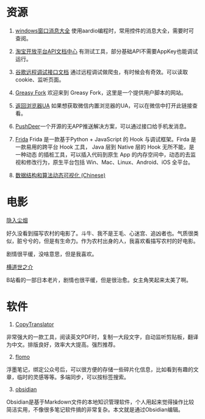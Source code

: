 # 资源

1. [windows窗口消息大全](https://bbs.aardio.com/forum.php?mod=viewthread&tid=7776&highlight=%CF%FB%CF%A2) 使用aardio编程时，常用控件的消息大全，需要时可查阅。

2. [淘宝开放平台API文档中心](https://open.taobao.com/api.htm?docId=285&docType=2) 有测试工具，部分基础API不需要AppKey也能调试运行。

3. [谷歌远程调试接口文档](https://chromedevtools.github.io/devtools-protocol/) 通过远程调试做爬虫，有时候会有奇效。可以读取cookie、监听页面。

4. [Greasy Fork](https://greasyfork.org/zh-CN) 欢迎来到 Greasy Fork，这里是一个提供用户脚本的网站。

5. [返回浏览器UA](http://service.spiritsoft.cn/ua.html) 如果想获取微信内置浏览器的UA，可以在微信中打开此链接查看。

6. [PushDeer](http://www.pushdeer.com/)一个开源的无APP推送解决方案，可以通过接口给手机发消息。

7. [Frida](https://frida.re/docs/home/) Frida 是一款基于Python + JavaScript 的 Hook 与调试框架。Firda 是一款易用的跨平台 Hook 工具， Java 层到 Native 层的 Hook 无所不能，是一种动态 的插桩工具，可以插入代码到原生 App 的内存空间中，动态的去监视和修改行为，原生平台包括 Win、Mac、Linux、Android、iOS 全平台。

8. [数据结构和算法动态可视化 (Chinese)](https://visualgo.net/zh) 


# 电影

[隐入尘烟](https://movie.douban.com/subject/35131346/?from=showing)

好久没看到描写农村的电影了。斗牛、我不是王毛、心迷宫、追凶者也。气质很类似，脏兮兮的，但是有生命力。作为农村出身的人，我喜欢看描写农村的好电影。

剧情很平缓，没啥意思，但是我喜欢。


[横道世之介](https://movie.douban.com/photos/photo/1826486066/)

B站看的一部日本老片，剧情也很平缓，但是很治愈。女主角笑起来太美了啊。


# 软件

1. [CopyTranslator](https://github.com/CopyTranslator/CopyTranslator/blob/master/README_zh.md)

非常强大的一款工具，阅读英文PDF时，复制一大段文字，自动监听剪贴板，翻译为中文。排版良好，效率大大提高。强烈推荐。

2. [flomo](https://help.flomoapp.com/basic/app.html)

浮墨笔记，绑定公众号后，可以很方便的存储一些碎片化信息，比如看到有趣的文章，临时的灵感等等。多端同步，可以按标签搜索。

3. [obsidian](https://forum-zh.obsidian.md/)

Obsidian是基于Markdown文件的本地知识管理软件，个人用起来觉得操作比较简洁实用，不像很多笔记软件搞的非常复杂。本文就是通过Obsidian编辑。